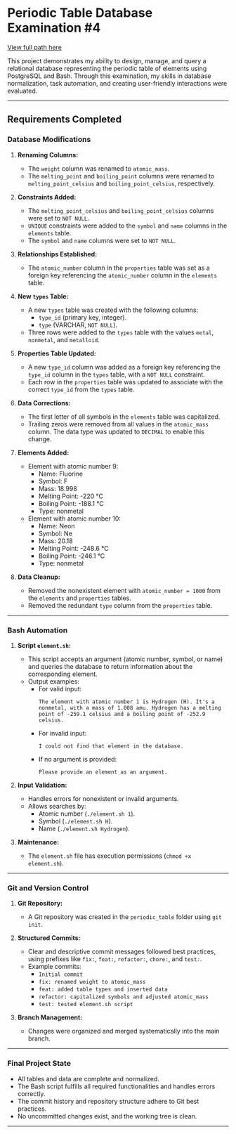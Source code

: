# Periodic Table Database Examination #4

[View full path here]([https://github.com/RCYGM/periodic-table-database-examination](https://github.com/RCYGM/relational-database-projects))

This project demonstrates my ability to design, manage, and query a relational database representing the periodic table of elements using PostgreSQL and Bash. Through this examination, my skills in database normalization, task automation, and creating user-friendly interactions were evaluated.

---

## **Requirements Completed**

### **Database Modifications**

1. **Renaming Columns:**
   - The `weight` column was renamed to `atomic_mass`.
   - The `melting_point` and `boiling_point` columns were renamed to `melting_point_celsius` and `boiling_point_celsius`, respectively.

2. **Constraints Added:**
   - The `melting_point_celsius` and `boiling_point_celsius` columns were set to `NOT NULL`.
   - `UNIQUE` constraints were added to the `symbol` and `name` columns in the `elements` table.
   - The `symbol` and `name` columns were set to `NOT NULL`.

3. **Relationships Established:**
   - The `atomic_number` column in the `properties` table was set as a foreign key referencing the `atomic_number` column in the `elements` table.

4. **New `types` Table:**
   - A new `types` table was created with the following columns:
     - `type_id` (primary key, integer).
     - `type` (VARCHAR, `NOT NULL`).
   - Three rows were added to the `types` table with the values `metal`, `nonmetal`, and `metalloid`.

5. **Properties Table Updated:**
   - A new `type_id` column was added as a foreign key referencing the `type_id` column in the `types` table, with a `NOT NULL` constraint.
   - Each row in the `properties` table was updated to associate with the correct `type_id` from the `types` table.

6. **Data Corrections:**
   - The first letter of all symbols in the `elements` table was capitalized.
   - Trailing zeros were removed from all values in the `atomic_mass` column. The data type was updated to `DECIMAL` to enable this change.

7. **Elements Added:**
   - Element with atomic number 9:
     - Name: Fluorine
     - Symbol: F
     - Mass: 18.998
     - Melting Point: -220 °C
     - Boiling Point: -188.1 °C
     - Type: nonmetal
   - Element with atomic number 10:
     - Name: Neon
     - Symbol: Ne
     - Mass: 20.18
     - Melting Point: -248.6 °C
     - Boiling Point: -246.1 °C
     - Type: nonmetal

8. **Data Cleanup:**
   - Removed the nonexistent element with `atomic_number = 1000` from the `elements` and `properties` tables.
   - Removed the redundant `type` column from the `properties` table.

---

### **Bash Automation**

1. **Script `element.sh`:**
   - This script accepts an argument (atomic number, symbol, or name) and queries the database to return information about the corresponding element.
   - Output examples:
     - For valid input:
       ```
       The element with atomic number 1 is Hydrogen (H). It's a nonmetal, with a mass of 1.008 amu. Hydrogen has a melting point of -259.1 celsius and a boiling point of -252.9 celsius.
       ```
     - For invalid input:
       ```
       I could not find that element in the database.
       ```
     - If no argument is provided:
       ```
       Please provide an element as an argument.
       ```

2. **Input Validation:**
   - Handles errors for nonexistent or invalid arguments.
   - Allows searches by:
     - Atomic number (`./element.sh 1`).
     - Symbol (`./element.sh H`).
     - Name (`./element.sh Hydrogen`).

3. **Maintenance:**
   - The `element.sh` file has execution permissions (`chmod +x element.sh`).

---

### **Git and Version Control**

1. **Git Repository:**
   - A Git repository was created in the `periodic_table` folder using `git init`.

2. **Structured Commits:**
   - Clear and descriptive commit messages followed best practices, using prefixes like `fix:`, `feat:`, `refactor:`, `chore:`, and `test:`.
   - Example commits:
     - `Initial commit`
     - `fix: renamed weight to atomic_mass`
     - `feat: added table types and inserted data`
     - `refactor: capitalized symbols and adjusted atomic_mass`
     - `test: tested element.sh script`

3. **Branch Management:**
   - Changes were organized and merged systematically into the main branch.

---

### **Final Project State**

- All tables and data are complete and normalized.
- The Bash script fulfills all required functionalities and handles errors correctly.
- The commit history and repository structure adhere to Git best practices.
- No uncommitted changes exist, and the working tree is clean.

---
